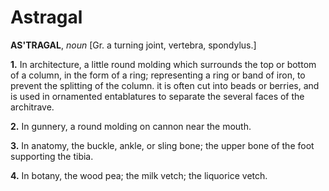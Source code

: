 # Astragal

**AS'TRAGAL**, _noun_ \[Gr. a turning joint, vertebra, spondylus.\]

**1.** In architecture, a little round molding which surrounds the top or bottom of a column, in the form of a ring; representing a ring or band of iron, to prevent the splitting of the column. it is often cut into beads or berries, and is used in ornamented entablatures to separate the several faces of the architrave.

**2.** In gunnery, a round molding on cannon near the mouth.

**3.** In anatomy, the buckle, ankle, or sling bone; the upper bone of the foot supporting the tibia.

**4.** In botany, the wood pea; the milk vetch; the liquorice vetch.